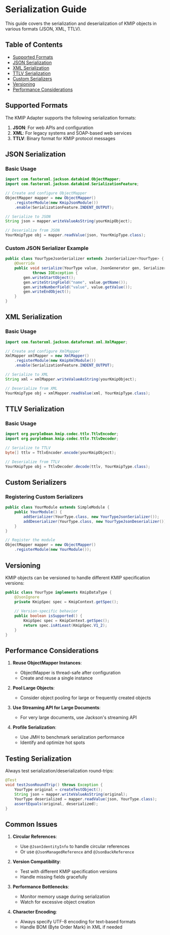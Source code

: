 # Serialization Guide

This guide covers the serialization and deserialization of KMIP objects in various formats (JSON, XML, TTLV).

## Table of Contents
- [Supported Formats](#supported-formats)
- [JSON Serialization](#json-serialization)
- [XML Serialization](#xml-serialization)
- [TTLV Serialization](#ttlv-serialization)
- [Custom Serializers](#custom-serializers)
- [Versioning](#versioning)
- [Performance Considerations](#performance-considerations)

## Supported Formats

The KMIP Adapter supports the following serialization formats:

1. **JSON**: For web APIs and configuration
2. **XML**: For legacy systems and SOAP-based web services
3. **TTLV**: Binary format for KMIP protocol messages

## JSON Serialization

### Basic Usage

```java
import com.fasterxml.jackson.databind.ObjectMapper;
import com.fasterxml.jackson.databind.SerializationFeature;

// Create and configure ObjectMapper
ObjectMapper mapper = new ObjectMapper()
    .registerModule(new KmipJsonModule())
    .enable(SerializationFeature.INDENT_OUTPUT);

// Serialize to JSON
String json = mapper.writeValueAsString(yourKmipObject);

// Deserialize from JSON
YourKmipType obj = mapper.readValue(json, YourKmipType.class);
```

### Custom JSON Serializer Example

```java
public class YourTypeJsonSerializer extends JsonSerializer<YourType> {
    @Override
    public void serialize(YourType value, JsonGenerator gen, SerializerProvider provider) 
            throws IOException {
        gen.writeStartObject();
        gen.writeStringField("name", value.getName());
        gen.writeNumberField("value", value.getValue());
        gen.writeEndObject();
    }
}
```

## XML Serialization

### Basic Usage

```java
import com.fasterxml.jackson.dataformat.xml.XmlMapper;

// Create and configure XmlMapper
XmlMapper xmlMapper = new XmlMapper()
    .registerModule(new KmipXmlModule())
    .enable(SerializationFeature.INDENT_OUTPUT);

// Serialize to XML
String xml = xmlMapper.writeValueAsString(yourKmipObject);

// Deserialize from XML
YourKmipType obj = xmlMapper.readValue(xml, YourKmipType.class);
```

## TTLV Serialization

### Basic Usage

```java
import org.purpleBean.kmip.codec.ttlv.TtlvEncoder;
import org.purpleBean.kmip.codec.ttlv.TtlvDecoder;

// Serialize to TTLV
byte[] ttlv = TtlvEncoder.encode(yourKmipObject);

// Deserialize from TTLV
YourKmipType obj = TtlvDecoder.decode(ttlv, YourKmipType.class);
```

## Custom Serializers

### Registering Custom Serializers

```java
public class YourModule extends SimpleModule {
    public YourModule() {
        addSerializer(YourType.class, new YourTypeJsonSerializer());
        addDeserializer(YourType.class, new YourTypeJsonDeserializer());
    }
}

// Register the module
ObjectMapper mapper = new ObjectMapper()
    .registerModule(new YourModule());
```

## Versioning

KMIP objects can be versioned to handle different KMIP specification versions:

```java
public class YourType implements KmipDataType {
    @JsonIgnore
    private KmipSpec spec = KmipContext.getSpec();
    
    // Version-specific behavior
    public boolean isSupported() {
        KmipSpec spec = KmipContext.getSpec();
        return spec.isAtLeast(KmipSpec.V1_2);
    }
}
```

## Performance Considerations

1. **Reuse ObjectMapper Instances**:
   - ObjectMapper is thread-safe after configuration
   - Create and reuse a single instance

2. **Pool Large Objects**:
   - Consider object pooling for large or frequently created objects

3. **Use Streaming API for Large Documents**:
   - For very large documents, use Jackson's streaming API

4. **Profile Serialization**:
   - Use JMH to benchmark serialization performance
   - Identify and optimize hot spots

## Testing Serialization

Always test serialization/deserialization round-trips:

```java
@Test
void testJsonRoundTrip() throws Exception {
    YourType original = createTestObject();
    String json = mapper.writeValueAsString(original);
    YourType deserialized = mapper.readValue(json, YourType.class);
    assertEquals(original, deserialized);
}
```

## Common Issues

1. **Circular References**:
   - Use `@JsonIdentityInfo` to handle circular references
   - Or use `@JsonManagedReference` and `@JsonBackReference`

2. **Version Compatibility**:
   - Test with different KMIP specification versions
   - Handle missing fields gracefully

3. **Performance Bottlenecks**:
   - Monitor memory usage during serialization
   - Watch for excessive object creation

4. **Character Encoding**:
   - Always specify UTF-8 encoding for text-based formats
   - Handle BOM (Byte Order Mark) in XML if needed

